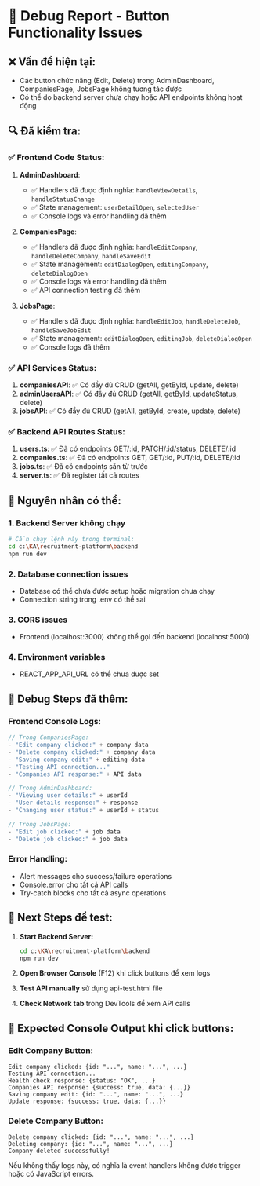 # 🐛 Debug Report - Button Functionality Issues

## ❌ **Vấn đề hiện tại:**
- Các button chức năng (Edit, Delete) trong AdminDashboard, CompaniesPage, JobsPage không tương tác được
- Có thể do backend server chưa chạy hoặc API endpoints không hoạt động

## 🔍 **Đã kiểm tra:**

### ✅ **Frontend Code Status:**
1. **AdminDashboard**: 
   - ✅ Handlers đã được định nghĩa: `handleViewDetails`, `handleStatusChange`
   - ✅ State management: `userDetailOpen`, `selectedUser`
   - ✅ Console logs và error handling đã thêm

2. **CompaniesPage**: 
   - ✅ Handlers đã được định nghĩa: `handleEditCompany`, `handleDeleteCompany`, `handleSaveEdit`
   - ✅ State management: `editDialogOpen`, `editingCompany`, `deleteDialogOpen`
   - ✅ Console logs và error handling đã thêm
   - ✅ API connection testing đã thêm

3. **JobsPage**: 
   - ✅ Handlers đã được định nghĩa: `handleEditJob`, `handleDeleteJob`, `handleSaveJobEdit`
   - ✅ State management: `editDialogOpen`, `editingJob`, `deleteDialogOpen`
   - ✅ Console logs đã thêm

### ✅ **API Services Status:**
1. **companiesAPI**: ✅ Có đầy đủ CRUD (getAll, getById, update, delete)
2. **adminUsersAPI**: ✅ Có đầy đủ CRUD (getAll, getById, updateStatus, delete)  
3. **jobsAPI**: ✅ Có đầy đủ CRUD (getAll, getById, create, update, delete)

### ✅ **Backend API Routes Status:**
1. **users.ts**: ✅ Đã có endpoints GET/:id, PATCH/:id/status, DELETE/:id
2. **companies.ts**: ✅ Đã có endpoints GET, GET/:id, PUT/:id, DELETE/:id
3. **jobs.ts**: ✅ Đã có endpoints sẵn từ trước
4. **server.ts**: ✅ Đã register tất cả routes

## 🚨 **Nguyên nhân có thể:**

### 1. **Backend Server không chạy**
```bash
# Cần chạy lệnh này trong terminal:
cd c:\KA\recruitment-platform\backend
npm run dev
```

### 2. **Database connection issues**
- Database có thể chưa được setup hoặc migration chưa chạy
- Connection string trong .env có thể sai

### 3. **CORS issues**
- Frontend (localhost:3000) không thể gọi đến backend (localhost:5000)

### 4. **Environment variables**
- REACT_APP_API_URL có thể chưa được set

## 🔧 **Debug Steps đã thêm:**

### Frontend Console Logs:
```javascript
// Trong CompaniesPage:
- "Edit company clicked:" + company data
- "Delete company clicked:" + company data  
- "Saving company edit:" + editing data
- "Testing API connection..."
- "Companies API response:" + API data

// Trong AdminDashboard:
- "Viewing user details:" + userId
- "User details response:" + response
- "Changing user status:" + userId + status

// Trong JobsPage:
- "Edit job clicked:" + job data
- "Delete job clicked:" + job data
```

### Error Handling:
- Alert messages cho success/failure operations
- Console.error cho tất cả API calls
- Try-catch blocks cho tất cả async operations

## 🎯 **Next Steps để test:**

1. **Start Backend Server:**
   ```bash
   cd c:\KA\recruitment-platform\backend
   npm run dev
   ```

2. **Open Browser Console** (F12) khi click buttons để xem logs

3. **Test API manually** sử dụng api-test.html file

4. **Check Network tab** trong DevTools để xem API calls

## 📝 **Expected Console Output khi click buttons:**

### Edit Company Button:
```
Edit company clicked: {id: "...", name: "...", ...}
Testing API connection...
Health check response: {status: "OK", ...}
Companies API response: {success: true, data: {...}}
Saving company edit: {id: "...", name: "...", ...}
Update response: {success: true, data: {...}}
```

### Delete Company Button:
```
Delete company clicked: {id: "...", name: "...", ...}
Deleting company: {id: "...", name: "...", ...}
Company deleted successfully!
```

Nếu không thấy logs này, có nghĩa là event handlers không được trigger hoặc có JavaScript errors.
